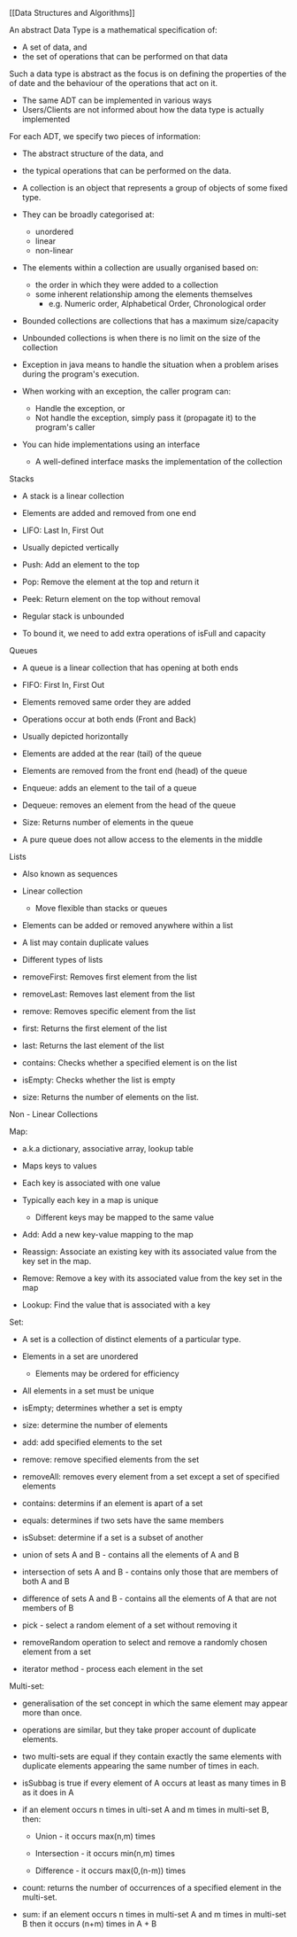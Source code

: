 [[Data Structures and Algorithms]]

An abstract Data Type is a mathematical specification of:
 - A set of data, and
 - the set of operations that can be performed on that data

Such a data type is abstract as the focus is on defining the properties of the of date and the behaviour of the operations that act on it.
- The same ADT can be implemented in various ways
- Users/Clients are not informed about how the data type is actually implemented


For each ADT, we specify two pieces of information:
- The abstract structure of the data, and
- the typical operations that can be performed on the data.


- A collection is an object that represents a group of objects of some fixed type.
- They can be broadly categorised at:
	- unordered
	- linear
	- non-linear

- The elements within a collection are usually organised based on:
	- the order in which they were added to a collection
	- some inherent relationship among the elements themselves
		- e.g. Numeric order, Alphabetical Order, Chronological order

- Bounded collections are collections that has a maximum size/capacity

- Unbounded collections is when there is no limit on the size of the collection



- Exception in java means to handle the situation when a problem arises during the program's execution.

- When working with an exception, the caller program can:
	- Handle the exception, or
	- Not handle the exception, simply pass it (propagate it) to the program's caller


- You can hide implementations using an interface
	- A well-defined interface masks the implementation of the collection



Stacks
- A stack is a linear collection
- Elements are added and removed from one end
- LIFO: Last In, First Out
- Usually depicted vertically

- Push: Add an element to the top
- Pop: Remove the element at the top and return it
- Peek: Return element on the top without removal

- Regular stack is unbounded
- To bound it, we need to add extra operations of isFull and capacity


Queues
- A queue is a linear collection that has opening at both ends
- FIFO: First In, First Out
- Elements removed same order they are added

- Operations occur at both ends (Front and Back)
- Usually depicted horizontally
- Elements are added at the rear (tail) of the queue
- Elements are removed from the front end (head) of the queue

- Enqueue: adds an element to the tail of a queue
- Dequeue: removes an element from the head of the queue
- Size: Returns number of elements in the queue

- A pure queue does not allow access to the elements in the middle


Lists
- Also known as sequences
- Linear collection
	- Move flexible than stacks or queues
- Elements can be added or removed anywhere within a list
- A list may contain duplicate values
- Different types of lists

- removeFirst: Removes first element from the list
- removeLast: Removes last element from the list
- remove: Removes specific element from the list
- first: Returns the first element of the list
- last: Returns the last element of the list
- contains: Checks whether a specified element is on the list
- isEmpty: Checks whether the list is empty
- size: Returns the number of elements on the list.


Non - Linear Collections

Map:
- a.k.a dictionary, associative array, lookup table
- Maps keys to values
- Each key is associated with one value
- Typically each key in a map is unique
	- Different keys may be mapped to the same value

- Add: Add a new key-value mapping to the map
- Reassign: Associate an existing key with its associated value from the key set in the map.
- Remove: Remove a key with its associated value from the key set in the map
- Lookup: Find the value that is associated with a key


Set:
- A set is a collection of distinct elements of a particular type.
- Elements in a set are unordered
	- Elements may be ordered for efficiency
	
- All elements in a set must be unique

- isEmpty; determines whether a set is empty
- size: determine the number of elements
- add: add specified elements to the set
- remove: remove specified elements from the set

- removeAll: removes every element from a set except a set of specified elements
- contains: determins if an element is apart of a set
- equals: determines if two sets have the same members
- isSubset: determine if a set is a subset of another

- union of sets A and B - contains all the elements of A and B

- intersection of sets A and B - contains only those that are members of both A and B

- difference of sets A and B - contains all the elements of A that are not members of B

- pick - select a random element of a set without removing it

- removeRandom operation to select and remove a randomly chosen element from a set

- iterator method - process each element in the set



Multi-set:
-  generalisation of the set concept in which the same element may appear more than once.
- operations are similar, but they take proper account of duplicate elements.

- two multi-sets are equal if they contain exactly the same elements with duplicate elements appearing the same number of times in each.
- isSubbag is true if every element of A occurs at least as many times in B as it does in A

- if an element occurs n times in ulti-set A and m times in multi-set B, then:

	- Union - it occurs max(n,m) times

	- Intersection - it occurs min(n,m) times

	- Difference - it occurs max(0,(n-m)) times

- count: returns the number of occurrences of a specified element in the multi-set.

- sum: if an element occurs n times in multi-set A and m times in multi-set B then it occurs (n+m) times in A + B